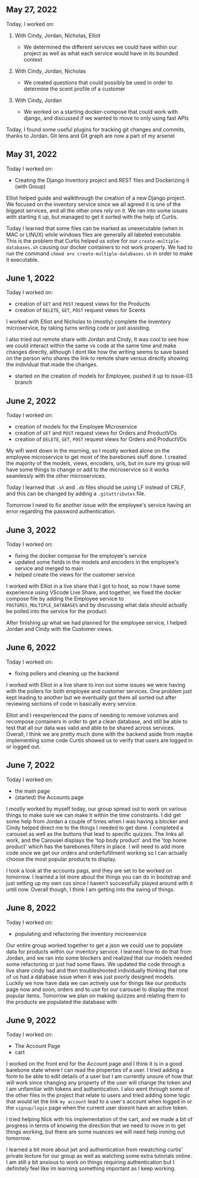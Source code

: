 ## May 27, 2022

Today, I worked on:

1. With Cindy, Jordan, Nicholas, Elliot

   - We determined the different services we could have within our project
     as well as what each service would have in its bounded context

2. With Cindy, Jordan, Nicholas

   - We created questions that could possibly be used in order to determine
     the scent profile of a customer

3. With Cindy, Jordan
   - We worked on a starting docker-compose that could work with django, and
     discussed if we wanted to move to only using fast APIs

Today, I found some useful plugins for tracking git changes and commits,
thanks to Jordan. Git lens and Git graph are now a part of my arsenel


## May 31, 2022

Today I worked on:

- Creating the Django Inventory project and REST files and Dockerizing it (with Group)

Elliot helped guide and walkthrough the creation of a new Django project. We focused on the inventory service since we all agreed it is one of the biggest services, and all the other ones rely on it. We ran into some issues with starting it up, but managed to get it sorted with the help of Curtis.

Today I learned that some files can be marked as unexecutable (when in MAC or LINUX) while windows files are generally all labeled executable. This is the problem that Curtis helped us solve for our `create-multiple-databases.sh` causing our docker containers to not work properly. We had to run the command `chmod a+x create-multiple-databases.sh` in order to make it executable.


## June 1, 2022

Today I worked on:

- creation of `GET` and `POST` request views for the Products
- creation of `DELETE`, `GET`, `POST` request views for Scents

I worked with Elliot and Nicholas to (mostly) complete the inventory microservice, by taking turns writing code or just assisting.

I also tried out remote share with Jordan and Cindy, It was cool to see how we could interact within the same vs code at the same time and make changes directly, although I dont like how the writing seems to save based on the person who shares the link to remote share versus directly showing the individual that made the changes.

- started on the creation of models for Employee, pushed it up to issue-03 branch

## June 2, 2022
Today I worked on:

- creation of models for the Employee Microservice
- creation of `GET` and `POST` request views for Orders and ProductVOs
- creation of `DELETE`, `GET`, `POST` request views for Orders and ProductVOs

My wifi went down in the morning, so I mostly worked alone on the employee microservice to get most of the barebones stuff done. I created the majority of the models, views, encoders, urls, but im sure my group will have some things to change or add to the microservice so it works seamlessly with the other microservices.

Today I learned that `.sh` and `.db` files should be using LF instead of CRLF, and this can be changed by adding a `.gitattributes` file.

Tomorrow I need to fix another issue with the employee's service having an error regarding the password authentication.

## June 3, 2022
Today I worked on:

- fixing the docker compose for the employee's service
- updated some fields in the models and encoders in the employee's service and merged to main
- helped create the views for the customer service

I worked with Elliot in a live share that I got to host, so now I have some experience using VScode Live Share, and together, we fixed the docker compose file 
by adding the Employee service to `POSTGRES_MULTIPLE_DATABASES` and by discussing what data should actually be polled into the service for the product. 

After finishing up what we had planned for the employee service, I helped Jordan and Cindy with the Customer views.

## June 6, 2022
Today I worked on:

- fixing pollers and cleaning up the backend

I worked with Elliot in a live share to iron out some issues we were having with the pollers for both employee and customer services. One problem just kept leading to another but we eventually got them all sorted out after reviewing sections of code in basically every service.

Elliot and I reexperienced the pains of needing to remove volumes and recompose containers in order to get a clean database, and still be able to test that all our data was valid and able to be shared across services. Overall, I think we are pretty much done with the backend aside from maybe implementing some code Curtis showed us to verify that users are logged in or logged out.

## June 7, 2022
Today I worked on:

- the main page
- (started) the Accounts page

I mostly worked by myself today, our group spread out to work on various things to make sure we can make it within the time constraints. I did get some help from Jordan a couple of times when I was having a blocker and Cindy helped direct me to the things I needed to get done. I completed a carousel as well as the buttons that lead to specific quizzes. The links all work, and the Carousel displays the 'top body product' and the 'top home product' which has the barebones filters in place. I will need to add more code once we get our orders and orderfufillment working so I can actually choose the most popular products to display.

I took a look at the accounts pags, and they are set to be worked on tomorrow. I learned a lot more about the things you can do in bootstrap and just setting up my own css since I haven't successfully played around with it until now. Overall though, I think I am getting into the swing of things.

## June 8, 2022
Today I worked on:

- populating and refactoring the inventory microservice

Our entire group worked together to get a json we could use to populate data for products within our inventory service. I learned how to do that from Jordan, and we ran into some blockers and realized that our models needed some refactoring or just had some flaws. We updated the code through a live share cindy had and then troubleshooted individually thinking that one of us had a database issue when it was just poorly designed models. Luckily we now have data we can actively use for things like our products page now and soon, orders and to use for our carousel to display the most popular items. Tomorrow we plan on making quizzes and relating them to the products we populated the database with

## June 9, 2022
Today I worked on:

- The Account Page
- cart

I worked on the front end for the Account page and I think it is in a good barebone state where I can read the properties of a user. I tried adding a form to be able to edit details of a user but I am currently unsure of how that will work since changing any property of the user will change the token and I am unfamiliar with tokens and authentication. I also went through some of the other files in the project that relate to users and tried adding some logic that would let the link `my account` lead to a user's account when logged in or the `signup/login` page when the current user doesnt have an active token. 

I tried helping Nick with his implementation of the cart, and we made a bit of progress in terms of knowing the direction that we need to move in to get things working, but there are some nuances we will need help ironing out tomorrow.

I learned a bit more about jwt and authentication from rewatching curtis' private lecture for our group as well as watching some extra tutorials online. I am still a bit anxious to work on things requiring authentication but I definitely feel like im learning something important as I keep working.